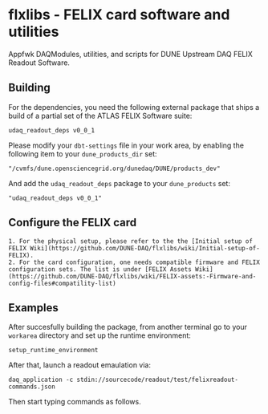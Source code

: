 # flxlibs - FELIX card software and utilities 
Appfwk DAQModules, utilities, and scripts for DUNE Upstream DAQ FELIX Readout Software.

## Building

For the dependencies, you need the following external package that ships a build of a partial set of the ATLAS FELIX Software suite:

    udaq_readout_deps v0_0_1

Please modify your `dbt-settings` file in your work area, by enabling the following item to your `dune_products_dir` set:

    "/cvmfs/dune.opensciencegrid.org/dunedaq/DUNE/products_dev"

And add the `udaq_readout_deps` package to your `dune_products` set:

    "udaq_readout_deps v0_0_1"

## Configure the FELIX card
    1. For the physical setup, please refer to the the [Initial setup of FELIX Wiki](https://github.com/DUNE-DAQ/flxlibs/wiki/Initial-setup-of-FELIX).
    2. For the card configuration, one needs compatible firmware and FELIX configuration sets. The list is under [FELIX Assets Wiki](https://github.com/DUNE-DAQ/flxlibs/wiki/FELIX-assets:-Firmware-and-config-files#compatility-list)

## Examples
After succesfully building the package, from another terminal go to your `workarea` directory and set up the runtime environment:

    setup_runtime_environment
    
After that, launch a readout emaulation via:

    daq_application -c stdin://sourcecode/readout/test/felixreadout-commands.json
    
Then start typing commands as follows.
